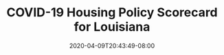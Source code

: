 ---
title: "COVID-19 Housing Policy Scorecard for Louisiana"
date: 2020-04-09T20:43:49-08:00
layout: single
type: covid-policy-rankings
state_abbrev: la # use state abbreviation.
state_title: Louisiana
photoCredit:
hasSubnav: true
fbImage: /images/assets/el-scorecard-social-000006.png
twImage: /images/assets/el-scorecard-social-000006.png
socialDescription: COVID-19 Housing Policy Scorecard for Louisiana
description: See how Louisiana ranks in our nationwide scorecard of housing policies in response to COVID-19.
url: /covid-policy-scorecard/la
aliases:
    - /covid-policy-scorecard/la
    - /covid-policy-scorecard/louisiana
    - /es/covid-policy-scorecard/la
    - /es/covid-policy-scorecard/louisiana
---